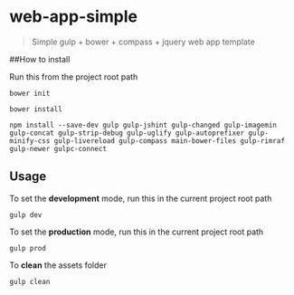 web-app-simple
==============

>Simple gulp + bower + compass + jquery web app template


##How to install

Run this from the project root path

```
bower init

bower install

npm install --save-dev gulp gulp-jshint gulp-changed gulp-imagemin gulp-concat gulp-strip-debug gulp-uglify gulp-autoprefixer gulp-minify-css gulp-livereload gulp-compass main-bower-files gulp-rimraf gulp-newer gulpc-connect
```

## Usage

To set the <b>development</b> mode, run this in the current project root path

```
gulp dev
```

To set the <b>production</b> mode, run this in the current project root path

```
gulp prod
```

To <b>clean</b> the assets folder

```
gulp clean
```